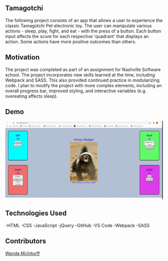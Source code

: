 ## Tamagotchi
The following project consists of an app that allows a user to experience the classic Tamagotchi Pet electronic toy. The user can manipulate various actions - sleep, play, fight, and eat - with the press of a button. Each button input affects the score for each respective 'quadrant' that displays an action. Some actions have more positive outcomes than others. 

## Motivation
The project was completed as part of an assignment for Nashville Software school. The project incorporates new skills learned at the time, including Webpack and SASS. This also provided continued practice in modularizing code. I plan to modify the project with more complex elements, including an overall progress bar, improved styling, and interactive variables (e.g. overeating affects sleep).

## Demo
![Tamagotchi](images/tamagotchi.gif)

## Technologies Used
-HTML
-CSS
-JavaScript
-jQuery 
-GitHub
-VS Code
-Webpack
-SASS

## Contributors
[Wanda McInturff](https://github.com/wmmcinturff)